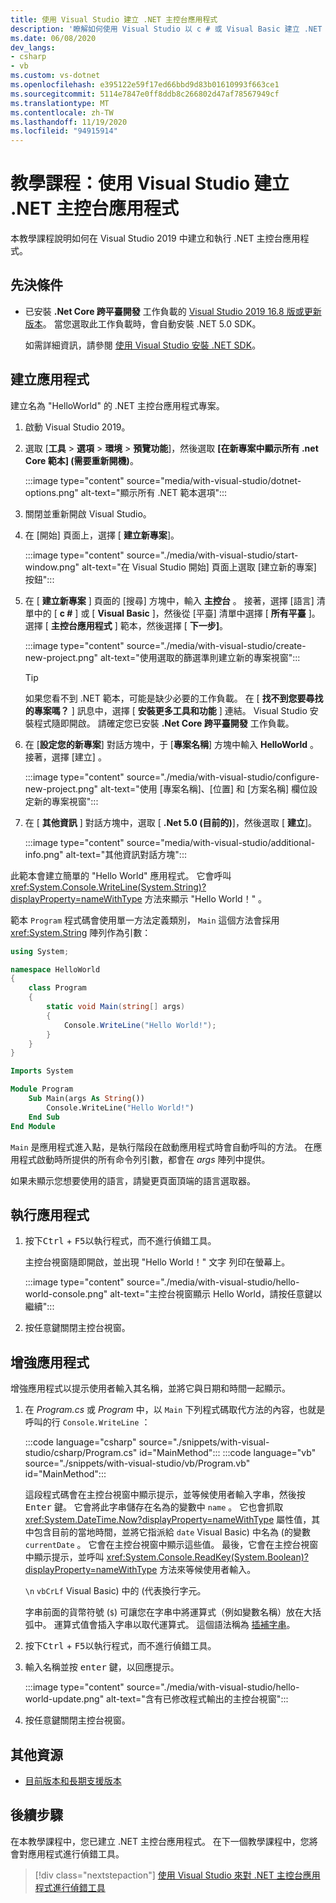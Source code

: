 ```yaml
---
title: 使用 Visual Studio 建立 .NET 主控台應用程式
description: '瞭解如何使用 Visual Studio 以 c # 或 Visual Basic 建立 .NET 主控台應用程式。'
ms.date: 06/08/2020
dev_langs:
- csharp
- vb
ms.custom: vs-dotnet
ms.openlocfilehash: e395122e59f17ed66bbd9d83b01610993f663ce1
ms.sourcegitcommit: 5114e7847e0ff8ddb8c266802d47af78567949cf
ms.translationtype: MT
ms.contentlocale: zh-TW
ms.lasthandoff: 11/19/2020
ms.locfileid: "94915914"
---
```

# <a name="tutorial-create-a-net-console-application-using-visual-studio"></a>教學課程：使用 Visual Studio 建立 .NET 主控台應用程式

本教學課程說明如何在 Visual Studio 2019 中建立和執行 .NET 主控台應用程式。

## <a name="prerequisites"></a>先決條件

- 已安裝 **.Net Core 跨平臺開發** 工作負載的 [Visual Studio 2019 16.8 版或更新版本](https://visualstudio.microsoft.com/downloads/?utm_medium=microsoft&utm_source=docs.microsoft.com&utm_campaign=inline+link&utm_content=download+vs2019)。 當您選取此工作負載時，會自動安裝 .NET 5.0 SDK。

  如需詳細資訊，請參閱 [使用 Visual Studio 安裝 .NET SDK](../install/windows.md#install-with-visual-studio)。

## <a name="create-the-app"></a>建立應用程式

建立名為 "HelloWorld" 的 .NET 主控台應用程式專案。

1. 啟動 Visual Studio 2019。

1. 選取 [**工具**  >  **選項**  >  **環境**  >  **預覽功能**]，然後選取 **[在新專案中顯示所有 .net Core 範本] (需要重新開機)**。

   :::image type="content" source="media/with-visual-studio/dotnet-options.png" alt-text="顯示所有 .NET 範本選項":::

1. 關閉並重新開啟 Visual Studio。

1. 在 [開始] 頁面上，選擇 [ **建立新專案**]。

   :::image type="content" source="./media/with-visual-studio/start-window.png" alt-text="在 Visual Studio 開始] 頁面上選取 [建立新的專案] 按鈕":::

1. 在 [ **建立新專案** ] 頁面的 [搜尋] 方塊中，輸入 **主控台** 。 接著，選擇 [語言] 清單中的 [ **c #** ] 或 [ **Visual Basic** ]，然後從 [平臺] 清單中選擇 [ **所有平臺** ]。 選擇 [ **主控台應用程式** ] 範本，然後選擇 [ **下一步]**。

   :::image type="content" source="./media/with-visual-studio/create-new-project.png" alt-text="使用選取的篩選準則建立新的專案視窗":::

   > [!TIP]
   > 如果您看不到 .NET 範本，可能是缺少必要的工作負載。 在 [ **找不到您要尋找的專案嗎？** ] 訊息中，選擇 [ **安裝更多工具和功能** ] 連結。 Visual Studio 安裝程式隨即開啟。 請確定您已安裝 **.Net Core 跨平臺開發** 工作負載。

1. 在 [**設定您的新專案**] 對話方塊中，于 [**專案名稱**] 方塊中輸入 **HelloWorld** 。 接著，選擇 [建立]  。

   :::image type="content" source="./media/with-visual-studio/configure-new-project.png" alt-text="使用 [專案名稱]、[位置] 和 [方案名稱] 欄位設定新的專案視窗":::

1. 在 [ **其他資訊** ] 對話方塊中，選取 [ **.Net 5.0 (目前的)**]，然後選取 [ **建立**]。

   :::image type="content" source="media/with-visual-studio/additional-info.png" alt-text="其他資訊對話方塊":::

此範本會建立簡單的 "Hello World" 應用程式。 它會呼叫 <xref:System.Console.WriteLine(System.String)?displayProperty=nameWithType> 方法來顯示 "Hello World！" 。

範本 `Program` 程式碼會使用單一方法定義類別， `Main` 這個方法會採用 <xref:System.String> 陣列作為引數：

```csharp
using System;

namespace HelloWorld
{
    class Program
    {
        static void Main(string[] args)
        {
            Console.WriteLine("Hello World!");
        }
    }
}
```

```vb
Imports System

Module Program
    Sub Main(args As String())
        Console.WriteLine("Hello World!")
    End Sub
End Module
```

`Main` 是應用程式進入點，是執行階段在啟動應用程式時會自動呼叫的方法。 在應用程式啟動時所提供的所有命令列引數，都會在 *args* 陣列中提供。

如果未顯示您想要使用的語言，請變更頁面頂端的語言選取器。

## <a name="run-the-app"></a>執行應用程式

1. 按下<kbd>Ctrl</kbd> + <kbd>F5</kbd>以執行程式，而不進行偵錯工具。

   主控台視窗隨即開啟，並出現 "Hello World！" 文字 列印在螢幕上。

   :::image type="content" source="./media/with-visual-studio/hello-world-console.png" alt-text="主控台視窗顯示 Hello World，請按任意鍵以繼續":::

1. 按任意鍵關閉主控台視窗。

## <a name="enhance-the-app"></a>增強應用程式

增強應用程式以提示使用者輸入其名稱，並將它與日期和時間一起顯示。

1. 在 *Program.cs* 或 *Program* 中，以 `Main` 下列程式碼取代方法的內容，也就是呼叫的行 `Console.WriteLine` ：

   :::code language="csharp" source="./snippets/with-visual-studio/csharp/Program.cs" id="MainMethod":::
   :::code language="vb" source="./snippets/with-visual-studio/vb/Program.vb" id="MainMethod":::

   這段程式碼會在主控台視窗中顯示提示，並等候使用者輸入字串，然後按 <kbd>Enter</kbd> 鍵。 它會將此字串儲存在名為的變數中 `name` 。 它也會抓取 <xref:System.DateTime.Now?displayProperty=nameWithType> 屬性值，其中包含目前的當地時間，並將它指派給 `date` Visual Basic) 中名為 (的變數 `currentDate` 。 它會在主控台視窗中顯示這些值。 最後，它會在主控台視窗中顯示提示，並呼叫 <xref:System.Console.ReadKey(System.Boolean)?displayProperty=nameWithType> 方法來等候使用者輸入。

   `\n` `vbCrLf` Visual Basic) 中的 (代表換行字元。

   字串前面的貨幣符號 (`$`) 可讓您在字串中將運算式（例如變數名稱）放在大括弧中。 運算式值會插入字串以取代運算式。 這個語法稱為 [插補字串](../../csharp/language-reference/tokens/interpolated.md)。

1. 按下<kbd>Ctrl</kbd> + <kbd>F5</kbd>以執行程式，而不進行偵錯工具。

1. 輸入名稱並按 <kbd>enter</kbd> 鍵，以回應提示。

   :::image type="content" source="./media/with-visual-studio/hello-world-update.png" alt-text="含有已修改程式輸出的主控台視窗":::

1. 按任意鍵關閉主控台視窗。

## <a name="additional-resources"></a>其他資源

- [目前版本和長期支援版本](../releases-and-support.md#net-core-and-net-5-version-lifecycles)

## <a name="next-steps"></a>後續步驟

在本教學課程中，您已建立 .NET 主控台應用程式。 在下一個教學課程中，您將會對應用程式進行偵錯工具。

> [!div class="nextstepaction"]
> [使用 Visual Studio 來對 .NET 主控台應用程式進行偵錯工具](debugging-with-visual-studio.md)
